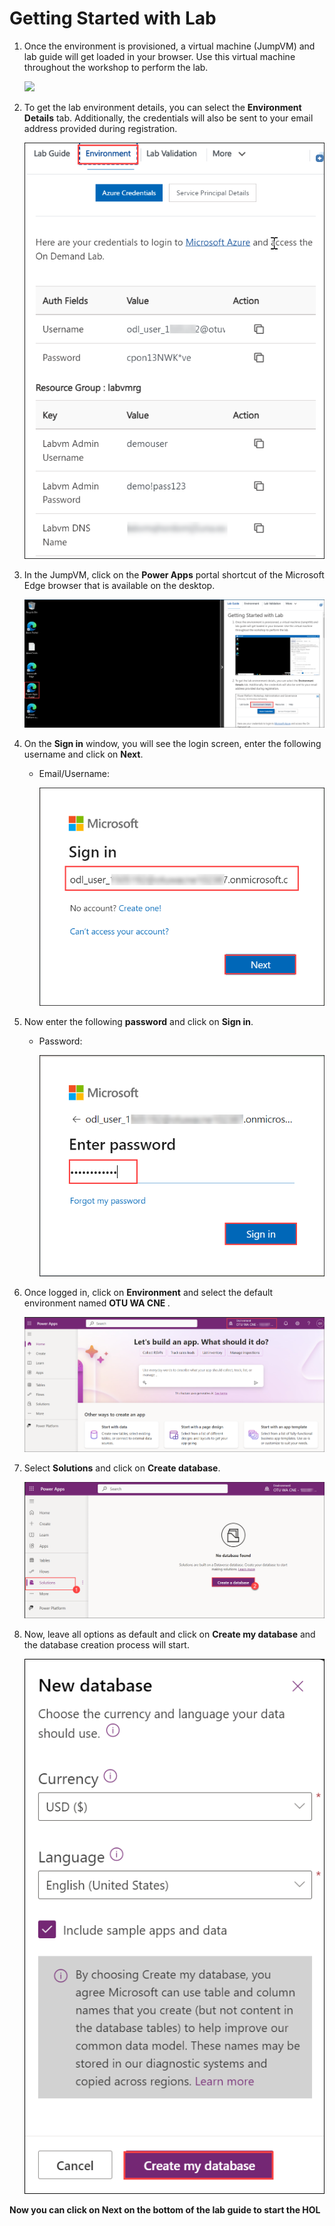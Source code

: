 # Getting Started with Lab

1. Once the environment is provisioned, a virtual machine (JumpVM) and lab guide will get loaded in your browser. Use this virtual machine throughout the workshop to perform the lab.

    ![](images/M01/getstart-vm1.png)

2. To get the lab environment details, you can select the **Environment Details** tab. Additionally, the credentials will also be sent to your email address provided during registration.

    ![](images/M01/getstart-env-1.png)

3. In the JumpVM, click on the **Power Apps** portal shortcut of the Microsoft Edge browser that is available on the desktop.

    ![](images/M01/getstart-pp1.png)

4. On the **Sign in** window, you will see the login screen, enter the following username  and click on **Next**.

   * Email/Username: <inject key="AzureAdUserEmail"></inject>

     ![](images/M01/sign-in.png)

5. Now enter the following **password**  and click on **Sign in**. 

    * Password: <inject key="AzureAdUserPassword"></inject>
  
      ![](images/M01/password.png)

6.  Once logged in, click on **Environment** and select the default environment named **OTU WA CNE <inject key="Deployment ID" enableCopy="false" />**.

    ![](images/M01/otu-env.png)

7. Select **Solutions** and click on **Create database**.

    ![](images/M01/solution.png)

8. Now, leave all options as default and click on **Create my database** and the database creation process will start.
 
    ![](images/M01/database.png)


**Now you can click on **Next** on the bottom of the lab guide to start the HOL**
